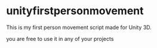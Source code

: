 # unityfirstpersonmovement

This is my first person movement script made for Unity 3D.

you are free to use it in any of your projects
